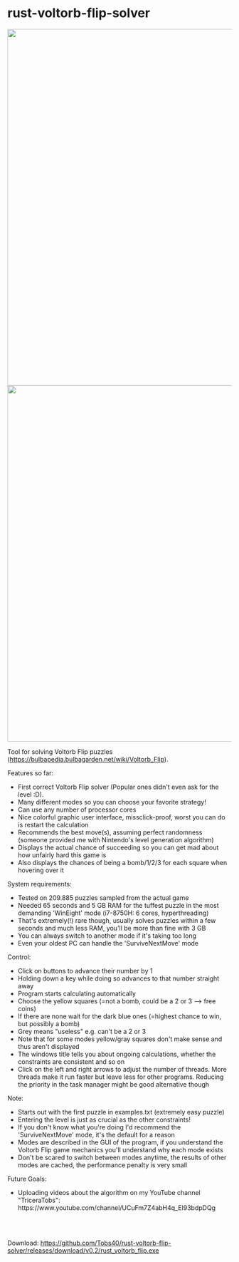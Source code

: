 # rust-voltorb-flip-solver

<p float="left">
  <img src="https://user-images.githubusercontent.com/63099057/131417534-4c1874e8-1e33-4cc5-8f55-cf16fde952b7.png" width="800" /> 
  <img src="https://user-images.githubusercontent.com/63099057/131417642-df0c98d0-a996-40a9-bd6a-4d711db63263.png" width="800" /> 
</p>

Tool for solving Voltorb Flip puzzles (https://bulbapedia.bulbagarden.net/wiki/Voltorb_Flip).

Features so far:  
<ul>
  <li>First correct Voltorb Flip solver (Popular ones didn't even ask for the level :D). </li>
  <li>Many different modes so you can choose your favorite strategy!
  <li>Can use any number of processor cores</li>
  <li>Nice colorful graphic user interface, missclick-proof, worst you can do is restart the calculation</li>
  <li>Recommends the best move(s), assuming perfect randomness (someone provided me with Nintendo's level generation algorithm)</li>
  <li>Displays the actual chance of succeeding so you can get mad about how unfairly hard this game is</li>
  <li>Also displays the chances of being a bomb/1/2/3 for each square when hovering over it</li>
</ul> 

System requirements:  
<ul>
  <li>Tested on 209.885 puzzles sampled from the actual game</li>
  <li>Needed 65 seconds and 5 GB RAM for the tuffest puzzle in the most demanding 'WinEight' mode (i7-8750H: 6 cores, hyperthreading)</li>
  <li>That's extremely(!) rare though, usually solves puzzles within a few seconds and much less RAM, you'll be more than fine with 3 GB</li>
  <li>You can always switch to another mode if it's taking too long
  <li>Even your oldest PC can handle the 'SurviveNextMove' mode</li>
</ul>

Control:  
<ul>
  <li>Click on buttons to advance their number by 1</li>
  <li>Holding down a key while doing so advances to that number straight away</li>
  <li>Program starts calculating automatically</li>
  <li>Choose the yellow squares (=not a bomb, could be a 2 or 3 --> free coins)</li>
  <li>If there are none wait for the dark blue ones (=highest chance to win, but possibly a bomb)</li>
  <li>Grey means "useless" e.g. can't be a 2 or 3</li>
  <li>Note that for some modes yellow/gray squares don't make sense and thus aren't displayed
  <li>The windows title tells you about ongoing calculations, whether the constraints are consistent and so on</li>
  <li>Click on the left and right arrows to adjust the number of threads. More threads make it run faster but leave less for other programs. Reducing the priority in the task manager might be good alternative though</li>
</ul> 

Note:
<ul>
  <li>Starts out with the first puzzle in examples.txt (extremely easy puzzle)</li>
  <li>Entering the level is just as crucial as the other constraints!</li>
  <li>If you don't know what you're doing I'd recommend the 'SurviveNextMove' mode, it's the default for a reason</li>
  <li>Modes are described in the GUI of the program, if you understand the Voltorb Flip game mechanics you'll understand why each mode exists</li>
  <li>Don't be scared to switch between modes anytime, the results of other modes are cached, the performance penalty is very small
</ul>

Future Goals:
<ul>
  <li>Uploading videos about the algorithm on my YouTube channel "TriceraTobs":<br>https://www.youtube.com/channel/UCuFm7Z4abH4q_El93bdpDQg</li>
</ul>

<br>
<br>

Download: https://github.com/Tobs40/rust-voltorb-flip-solver/releases/download/v0.2/rust_voltorb_flip.exe
